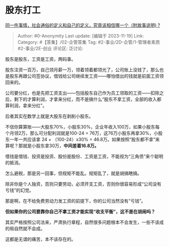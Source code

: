 # 股东打工
[同一件事情，社会通俗的定义和自己的定义，究竟该相信哪一个（附故事说明) ?](https://www.zhihu.com/question/630838257/answer/3294602800)

> Author: #0-Anonymity
> Last update: [编辑于 2023-11-19]
> Link:
> Category: #【答集】/02-企管答集 
> Tag: #2-事业/2D-企管/1-管理者素质 #2-事业/2E-创业
> 评论区:
> 泛讨论:

股东是股东，工资是工资，两码事。

股东注资一百万，自己领月薪一万，领着领着都领光了，公司账上没钱了，那么也是股东再跟公司签协议，借钱给公司继续发工资——哪怕借出的钱就是前面工资领回来的。

公司要分红，也是先把工资支出——包括股东自己作为员工领取的工资——扣除之后，剩下的才算利润，才拿来分红，而不是搞什么“股东不拿工资，全部的收入都算利润，拿来分红”。

后者其实在数学上就是大股东在剥削小股东。

不信你算算账——大股东70%，小股东30%，企业年收入100万，如果小股东每个月领2万，那么可分配利润就是100-24 = 76万，这76万小股东再拿30%，小股东一年一共应该拿 24 + （100-24）x30% = 46.8万。如果按照“股东都不拿”来算呢？那就是小股东拿30万，**中间差着16.8万。**

借钱是借钱、投资是投资、股份是股份、工资是工资，不能视为“三角债”来个聪明的抵消。

怎么避税，那是另一回事，但规矩不能乱。规矩乱了，就是胡搞瞎搞。

除非你是个人独资，否则只要劳动，必须开支工资，否则你很容易形成“公司没有亏钱”的幻觉。

那是啊，在不给免费劳动力发工资的前提下，你的公司当然没有“亏钱”。

**但如果你的公司要靠你自己不拿工资才能实现“收支平衡”，这不是在胡闹吗？**

其实严格按照公司法来，严肃执行章程，自然很多问题根本不会发生，一些不该成的局自然就不会成。

这都是无谓的痛苦，本不该存在的。